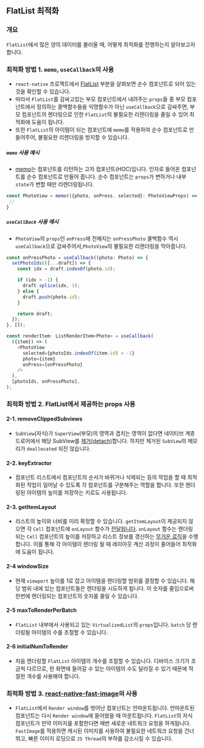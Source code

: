 ## FlatList 최적화

### 개요

`FlatList`에서 많은 양의 데이터를 불러올 때, 어떻게 최적화를 전행하는지 알아보고자 합니다.

### 최적화 방법 1. `memo`, `useCallback`의 사용

- `react-native` 프로젝트에서 [FlatList](https://github.com/facebook/react-native/blob/main/Libraries/Lists/FlatList.js#L297) 부분을 살펴보면 순수 컴포넌트로 되어 있는 것을 확인할 수 있습니다.
- 따라서 `FlatList`를 감싸고있는 부모 컴포넌트에서 내려주는 `props`들 중 부모 컴포넌트에서 정의하는 콜백함수들을 익명함수가 아닌 `useCallback`으로 감싸주면, 부모 컴포넌트의 렌더링으로 인한 `FlatList`의 불필요한 리렌더링을 줄일 수 있어 최적화에 도움이 됩니다.
- 또한 `FlatList`의 아이템이 되는 컴포넌트에 `memo`를 적용하여 순수 컴포넌트로 만들어주어, 불필요한 리렌더링을 방지할 수 있습니다.

##### `memo` 사용 예시

- [memo](https://reactjs.org/docs/react-api.html#reactmemo)는 컴포넌트를 리턴하는 고차 컴포넌트(HOC)입니다. 인자로 들어온 컴포넌트를 순수 컴포넌트로 만들어 줍니다. 순수 컴포넌트는 `props`가 변하거나 내부 `state`가 변할 때만 리렌더링됩니다.

```ts
const PhotoView = memo(({photo, onPress, selected}: PhotoViewProps) => {
 //
}

```

##### `useCallBack` 사용 예시

- `PhotoView`의 `props`인 `onPress`에 전해지는 `onPressPhoto` 콜백함수 역시 `useCallback`으로 감싸주어서,`PhotoView`의 불필요한 리렌더링을 막아줍니다.

```ts
const onPressPhoto = useCallback((photo: Photo) => {
  setPhotoIds(([...draft]) => {
    const idx = draft.indexOf(photo.id);

    if (idx > -1) {
      draft.splice(idx, 1);
    } else {
      draft.push(photo.id);
    }

    return draft;
  });
}, []);

const renderItem: ListRenderItem<Photo> = useCallback(
  ({item}) => (
    <PhotoView
      selected={photoIds.indexOf(item.id) > -1}
      photo={item}
      onPress={onPressPhoto}
    />
  ),
  [photoIds, onPressPhoto],
);
```

### 최적화 방법 2. FlatList에서 제공하는 props 사용

#### 2-1. removeClippedSubviews

- `SubView`(자식)가 `SuperView`(부모)의 영역과 겹치는 영역이 없다면 네이티브 계층 드로어에서 해당 SubView를 [제거(detach)](https://github.com/facebook/react-native/blob/main/React/Views/RCTView.m#L533-L552)합니다. 하지만 제거된 `SubView`의 메모리가 `deallocated` 되진 않습니다.

#### 2-2. keyExtractor

- 컴포넌트 리스트에서 컴포넌트의 순서가 바뀌거나 삭제되는 등의 작업을 할 때 최적화된 작업이 일어날 수 있도록 각 컴포넌트를 구분해주는 역할을 합니다. 또한 렌더링된 아이템의 높이를 저장하는 키로도 사용됩니다.

#### 2-3. getItemLayout

- 리스트의 높이와 너비를 미리 확정할 수 있습니다. `getItemLayout`이 제공되지 않으면 각 `Cell` 컴포넌트에 `onLayout` 함수가 [전달됩니다](https://github.com/facebook/react-native/blob/main/packages/virtualized-lists/Lists/VirtualizedList.js#L798-L799). `onLayout` 함수는 렌더링 되는 `Cell` 컴포넌트의 높이를 저장하고 리스트 정보를 갱신하는 [무거운 로직](https://github.com/facebook/react-native/blob/main/packages/virtualized-lists/Lists/VirtualizedList.js#L1283-L1302)을 수행합니다.
  이를 통해 각 아이템이 렌더링 될 때 레이아웃 계산 과정이 줄어들어 최적화에 도움이 됩니다.

#### 2-4 windowSize

- 현재 `viewport` 높이를 1로 잡고 아이템을 렌더링할 범위를 결정할 수 있습니다. 해당 범위 내에 있는 컴포넌트들은 렌더링을 시도하게 됩니다. 이 숫자를 줄임으로써 한번에 렌더링되는 컴포넌트의 숫자를 줄일 수 있습니다.

#### 2-5 maxToRenderPerBatch

- `FlatList` 내부에서 사용되고 있는 `VirtualizedList`의 `props`입니다. `batch` 당 렌더링될 아이템의 수를 조절할 수 있습니다.

#### 2-6 initialNumToRender

- 처음 렌더링할 `FlatList` 아이템의 개수를 조절할 수 있습니다. 디바이스 크기가 조금씩 다르므로, 한 화면에 들어갈 수 있는 아이템의 수도 달라질 수 있기 때문에 적절한 개수를 사용해야 합니다.

### 최적화 방법 3. [react-native-fast-image](https://github.com/DylanVann/react-native-fast-image)의 사용

- `FlatList`에서 `Render window`를 벗어난 컴포넌트는 언마운트됩니다. 언마운트된 컴포넌트는 다시 `Render window`에 들어왔을 때 마운트됩니다. `FlatList`의 자식 컴포넌트가 만약 이미지를 포함한다면 매번 새로운 네트워크 요청을 하게됩니다. `FastImage`를 적용하면 캐시된 이미지를 사용하여 불필요한 네트워크 요청을 건너뛰고, 빠른 이미지 로딩으로 `JS Thread`의 부하를 감소시킬 수 있습니다.
